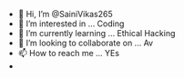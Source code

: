 - 👋 Hi, I’m @SainiVikas265
- 👀 I’m interested in ... Coding 
- 🌱 I’m currently learning ... Ethical Hacking 
- 💞️ I’m looking to collaborate on ... Av
- 📫 How to reach me ... YEs 
- 

<!---
SainiVikas265/SainiVikas265 is a ✨ special ✨ repository because its `README.md` (this file) appears on your GitHub profile.
You can click the Preview link to take a look at your changes.
--->
